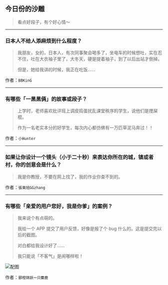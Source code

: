 ## 今日份的沙雕

> 看点好段子，有个好心情～


 
---

### 日本人不给人添麻烦到什么程度？

> 我朋友，女的，日本人，有次同事聚会喝多了，坐电车的时候想吐，实在忍不住，吐在大衣袖子里了，大冬天，硬是提着袖子，到了以后出站才倒掉。
> 
> 但是，她给我讲的时候，我正在吃饭……


作者：`BBKinG`

---

### 有哪些「一黑黑俩」的故事或段子？

> 上学时，老师喜欢批评班上调皮捣蛋扰乱课堂秩序的学生，说他们是搅屎棍。
> 
> 作为一名老实本分的好学生，每次内心都仿佛有一万匹草泥马奔过！！


作者：`小Hunter`

---

### 如果让你设计一个镜头（小于二十秒）来表达你所在的城，镇或者村，你的创意会是什么？

> 我是你教授，不要在网上找了，我的作业你查不到的。


作者：`張東旭GGzhang`

---

### 有哪些「亲爱的用户您好，我是你爹」的案例？

> 我来说个有点萌的。
> 
> 我给一个 APP 提交了用户反馈，好像是报了个 bug 什么的。这是提交完以后的截图。
> 
> 对白都给我设计好了……
> 
> 我只能说「不客气」是闹哪样啦！



![配图](https://pic4.zhimg.com/7d9e11853a1c5830c247b625fa722a03_b.jpg)


作者：`郦橙锦妖一只麋鹿`